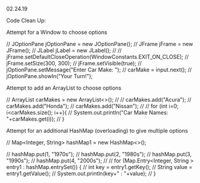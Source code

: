 02.24.19

Code Clean Up:

Attempt for a Window to choose options

//        JOptionPane jOptionPane = new JOptionPane();
//        JFrame jFrame = new JFrame();
//        JLabel jLabel = new JLabel();
//
//        jFrame.setDefaultCloseOperation(WindowConstants.EXIT_ON_CLOSE);
//        jFrame.setSize(300, 300);
//        jFrame.setVisible(true);
//        jOptionPane.setMessage("Enter Car Make: ");
//        carMake = input.next();
//        jOptionPane.showIn("Your Turn!");


Attempt to add an ArrayList to choose options

//        ArrayList<String> carMakes = new ArrayList<>();
//
//        carMakes.add("Acura");
//        carMakes.add("Honda");
//        carMakes.add("Nissan");
//
//        for (int i=0; i<carMakes.size(); i++){
//            System.out.println("Car Make Names: "+carMakes.get(i));
//        }


Attempt for an additional HashMap (overloading) to give multiple options

//        Map<Integer, String> hashMap1 = new HashMap<>();

//        hashMap.put(1, "1970s");
//        hashMap.put(2, "1980s");
//        hashMap.put(3, "1990s");
//        hashMap.put(4, "2000s");
//
//        for (Map.Entry<Integer, String > entry1 : hashMap.entrySet()) {
//            int key = entry1.getKey();
//            String value = entry1.getValue();
//            System.out.println(key+" : "+value);
//        }


